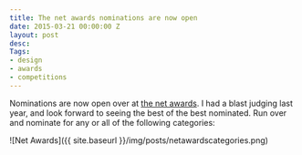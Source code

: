 ```yaml
---
title: The net awards nominations are now open
date: 2015-03-21 00:00:00 Z
layout: post
desc: 
Tags:
- design
- awards
- competitions
---
```


Nominations are now open over at [the net awards](https://thenetawards.com/). I had a blast judging last year, and look forward to seeing the best of the best nominated. Run over and nominate for any or all of the following categories:

![Net Awards]({{ site.baseurl }}/img/posts/netawardscategories.png)
